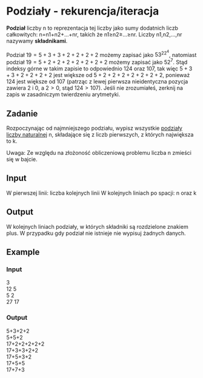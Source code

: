 # Podziały - rekurencja/iteracja
**Podział** liczby n to reprezentacja tej liczby jako sumy dodatnich liczb całkowitych: n=n1+n2+...+nr, takich że n1≥n2≥...≥nr. Liczby n1,n2,...,nr nazywamy **składnikami**.

Podział $19=5+3+3+2+2+2+2$ możemy zapisać jako $53^22^4$, natomiast podział $19=5+2+2+2+2+2+2+2$ możemy zapisać jako $52^7$.
Stąd indeksy górne w takim zapisie to odpowiednio $124$ oraz $107$, tak więc $5+3+3+2+2+2+2$ jest większe od $5+2+2+2+2+2+2+2$, 
ponieważ $124$ jest większe od $107$ (patrząc z lewej pierwsza nieidentyczna pozycja zawiera $2$ i $0$, a $2>0$, stąd $124>107$).
Jeśli nie zrozumiałeś, zerknij na zapis w zasadniczym twierdzeniu arytmetyki.
## Zadanie

Rozpoczynając od najmniejszego podziału, wypisz wszystkie [podziały liczby naturalnej](https://en.wikipedia.org/wiki/Partition_(number_theory)) n, składające się z liczb pierwszych, z których największa to k. 

Uwaga:
Ze względu na złożoność obliczeniową problemu liczba n zmieści się w bajcie.
## Input

W pierwszej linii: liczba kolejnych linii
W kolejnych liniach po spacji: n oraz k

## Output

W kolejnych liniach podziały, w których składniki są rozdzielone znakiem plus. W przypadku gdy podział nie istnieje nie wypisuj żadnych danych.

## Example

### Input
3  
12 5  
5 2  
27 17

### Output
5+3+2+2  
5+5+2  
17+2+2+2+2+2  
17+3+3+2+2  
17+5+3+2  
17+5+5  
17+7+3

